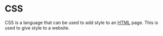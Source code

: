 # CSS

CSS is a language that can be used to add style to an [HTML](/wiki/HTML) page. This is used to give style to a website.
